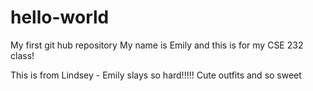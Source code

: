 # hello-world
My first git hub repository 
My name is Emily and this is for my CSE 232 class!

This is from Lindsey - Emily slays so hard!!!!! Cute outfits and so sweet 
